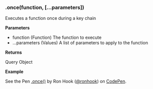 ### .once(function, [...parameters])

Executes a function once during a key chain

**Parameters**

- function (Function) The function to execute
- ...parameters (Values) A list of parameters to apply to the function

**Returns** 

Query Object

**Example**

<p data-height="540" data-theme-id="30862" data-slug-hash="VzzmRP" data-default-tab="js,result" data-user="ronhook" data-embed-version="2" data-pen-title=".once()" class="codepen">See the Pen <a href="https://codepen.io/ronhook/pen/VzzmRP/">.once()</a> by Ron Hook (<a href="https://codepen.io/ronhook">@ronhook</a>) on <a href="https://codepen.io">CodePen</a>.</p>
<script async src="https://production-assets.codepen.io/assets/embed/ei.js"> </script>
